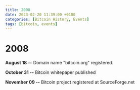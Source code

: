 ```yaml
---
title: 2008
date: 2023-02-20 11:39:00 +0100
categories: [Bitcoin History, Events]
tags: [bitcoin, events]
---
```


# 2008

**August 18 --**	Domain name "bitcoin.org" registered.

**October 31 --**	Bitcoin whitepaper published

**November 09 --**	Bitcoin project registered at SourceForge.net
